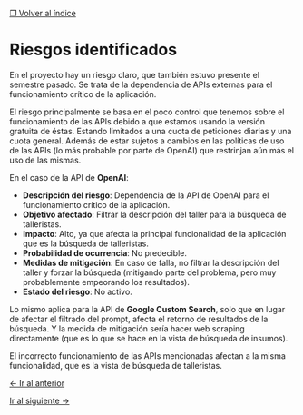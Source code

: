 [&#10066; Volver al índice](README.md)

# Riesgos identificados

En el proyecto hay un riesgo claro, que también estuvo presente el semestre pasado. Se trata de la dependencia de APIs externas para el funcionamiento crítico de la aplicación.

El riesgo principalmente se basa en el poco control que tenemos sobre el funcionamiento de las APIs debido a que estamos usando la versión gratuita de éstas. Estando limitados a una cuota de peticiones diarias y una cuota general. Además de estar sujetos a cambios en las políticas de uso de las APIs (lo más probable por parte de OpenAI) que restrinjan aún más el uso de las mismas.

En el caso de la API de **OpenAI**:

- **Descripción del riesgo**: Dependencia de la API de OpenAI para el funcionamiento crítico de la aplicación.
- **Objetivo afectado**: Filtrar la descripción del taller para la búsqueda de talleristas.
- **Impacto**: Alto, ya que afecta la principal funcionalidad de la aplicación que es la búsqueda de talleristas.
- **Probabilidad de ocurrencia**: No predecible.
- **Medidas de mitigación**: En caso de falla, no filtrar la descripción del taller y forzar la búsqueda (mitigando parte del problema, pero muy probablemente empeorando los resultados).
- **Estado del riesgo**: No activo.

Lo mismo aplica para la API de **Google Custom Search**, solo que en lugar de afectar el filtrado del prompt, afecta el retorno de resultados de la búsqueda. Y la medida de mitigación sería hacer web scraping directamente (que es lo que se hace en la vista de búsqueda de insumos).

El incorrecto funcionamiento de las APIs mencionadas afectan a la misma funcionalidad, que es la vista de búsqueda de talleristas.

[&leftarrow; Ir al anterior](4-alphas-prioritarios.md)

[Ir al siguiente &rightarrow;](6-material-adicional.md)
